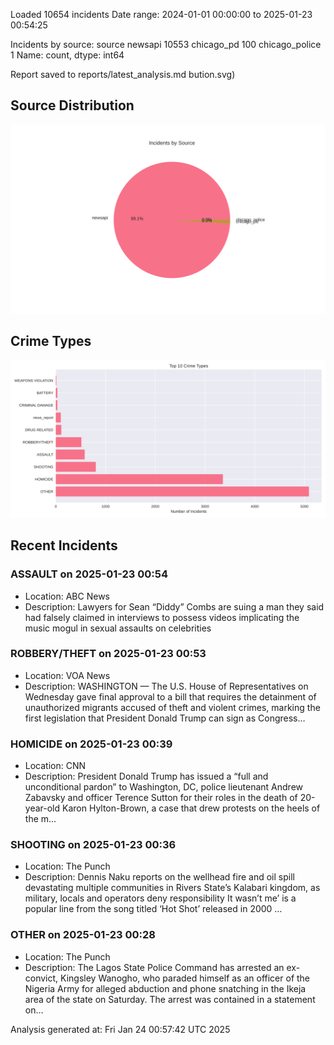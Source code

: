 
Loaded 10654 incidents
Date range: 2024-01-01 00:00:00 to 2025-01-23 00:54:25

Incidents by source:
source
newsapi           10553
chicago_pd          100
chicago_police        1
Name: count, dtype: int64

Report saved to reports/latest_analysis.md
bution.svg)

## Source Distribution
![Source Distribution](images/source_distribution.svg)

## Crime Types
![Crime Types](images/crime_types.svg)

## Recent Incidents

### ASSAULT on 2025-01-23 00:54
- Location: ABC News
- Description: Lawyers for Sean “Diddy” Combs are suing a man they said had falsely claimed in interviews to possess videos implicating the music mogul in sexual assaults on celebrities


### ROBBERY/THEFT on 2025-01-23 00:53
- Location: VOA News
- Description: WASHINGTON — The U.S. House of Representatives on Wednesday gave final approval to a bill that requires the detainment of unauthorized migrants accused of theft and violent crimes, marking the first legislation that President Donald Trump can sign as Congress…


### HOMICIDE on 2025-01-23 00:39
- Location: CNN
- Description: President Donald Trump has issued a “full and unconditional pardon” to Washington, DC, police lieutenant Andrew Zabavsky and officer Terence Sutton for their roles in the death of 20-year-old Karon Hylton-Brown, a case that drew protests on the heels of the m…


### SHOOTING on 2025-01-23 00:36
- Location: The Punch
- Description: Dennis Naku reports on the wellhead fire and oil spill devastating multiple communities in Rivers State’s Kalabari kingdom, as military, locals and operators deny responsibility It wasn’t me’ is a popular line from the song titled ‘Hot Shot’ released in 2000 …


### OTHER on 2025-01-23 00:28
- Location: The Punch
- Description: The Lagos State Police Command has arrested an ex-convict, Kingsley Wanogho, who paraded himself as an officer of the Nigeria Army for alleged abduction and phone snatching in the Ikeja area of the state on Saturday. The arrest was contained in a statement on…

Analysis generated at: Fri Jan 24 00:57:42 UTC 2025
